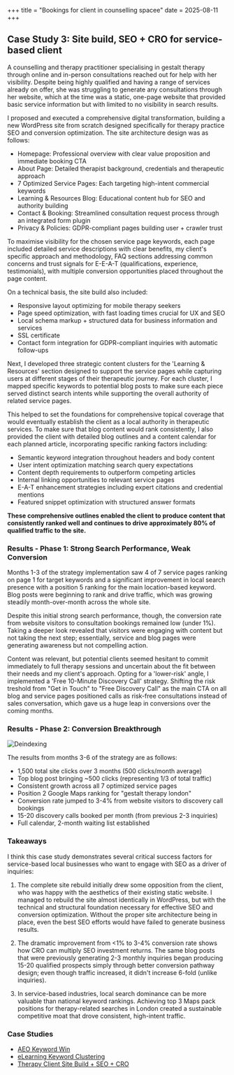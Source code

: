 +++
title = "Bookings for client in counselling spacee"
date = 2025-08-11
+++

## Case Study 3: Site build, SEO + CRO for service-based client

A counselling and therapy practitioner specialising in gestalt therapy through online and in-person consultations reached out for help with her visibility. Despite being highly qualified and having a range of services already on offer, she was struggling to generate any consultations through her website, which at the time was a static, one-page website that provided basic service information but with limited to no visibility in search results. 

I proposed and executed a comprehensive digital transformation, building a new WordPress site from scratch designed specifically for therapy practice SEO and conversion optimization. The site architecture design was as follows:

- Homepage: Professional overview with clear value proposition and immediate booking CTA
- About Page: Detailed therapist background, credentials and therapeutic approach
- 7 Optimized Service Pages: Each targeting high-intent commercial keywords
- Learning & Resources Blog: Educational content hub for SEO and authority building
- Contact & Booking: Streamlined consultation request process through an integrated form plugin
- Privacy & Policies: GDPR-compliant pages building user + crawler trust

To maximise visibility for the chosen service page keywords, each page included detailed service descriptions with clear benefits, my client's specific approach and methodology, FAQ sections addressing common concerns and trust signals for E-E-A-T (qualifications, experience, testimonials), with multiple conversion opportunities placed throughout the page content. 

On a technical basis, the site build also included:

- Responsive layout optimizing for mobile therapy seekers
- Page speed optimization, with fast loading times crucial for UX and SEO
- Local schema markup + structured data for business information and services
- SSL certificate
- Contact form integration for GDPR-compliant inquiries with automatic follow-ups

Next, I developed three strategic content clusters for the 'Learning & Resources' section designed to support the service pages while capturing users at different stages of their therapeutic journey. For each cluster, I mapped specific keywords to potential blog posts to make sure each piece served distinct search intents while supporting the overall authority of related service pages.

This helped to set the foundations for comprehensive topical coverage that would eventually establish the client as a local authority in therapeutic services. To make sure that blog content would rank consistently, I also provided the client with detailed blog outlines and a content calendar for each planned article, incorporating specific ranking factors including:

- Semantic keyword integration throughout headers and body content
- User intent optimization matching search query expectations
- Content depth requirements to outperform competing articles
- Internal linking opportunities to relevant service pages
- E-A-T enhancement strategies including expert citations and credential mentions
- Featured snippet optimization with structured answer formats

<b>These comprehensive outlines enabled the client to produce content that consistently ranked well and continues to drive approximately 80% of qualified traffic to the site.</b>

### Results - Phase 1: Strong Search Performance, Weak Conversion

Months 1-3 of the strategy implementation saw 4 of 7 service pages ranking on page 1 for target keywords and a significant improvement in local search presence with a position 5 ranking for the main location-based keyword. Blog posts were beginning to rank and drive traffic, which was growing steadily month-over-month across the whole site. 

Despite this initial strong search performance, though, the conversion rate from website visitors to consultation bookings remained low (under 1%). Taking a deeper look revealed that visitors were engaging with content but not taking the next step; essentially, service and blog pages were generating awareness but not compelling action. 

Content was relevant, but potential clients seemed hesitant to commit immediately to full therapy sessions and uncertain about the fit between their needs and my client's approach. Opting for a 'lower-risk' angle, I implemented a 'Free 10-Minute Discovery Call' strategy. Shifting the risk treshold from "Get in Touch" to "Free Discovery Call" as the main CTA on all blog and service pages positioned calls as risk-free consultations instead of sales conversation, which gave us a huge leap in conversions over the coming months. 

### Results - Phase 2: Conversion Breakthrough

![Deindexing](/images/therapy-traffic.png)

The results from months 3-6 of the strategy are as follows:

- 1,500 total site clicks over 3 months (500 clicks/month average)
- Top blog post bringing ~500 clicks (representing 1/3 of total traffic)
- Consistent growth across all 7 optimized service pages
- Position 2 Google Maps ranking for "gestalt therapy london"
- Conversion rate jumped to 3-4% from website visitors to discovery call bookings
- 15-20 discovery calls booked per month (from previous 2-3 inquiries)
- Full calendar, 2-month waiting list established

### Takeaways

I think this case study demonstrates several critical success factors for service-based local businesses who want to engage with SEO as a driver of inquiries:

1. The complete site rebuild initially drew some opposition from the client, who was happy with the aesthetics of their existing static website. I managed to rebuild the site almost identically in WordPress, but with the technical and structural foundation necessary for effective SEO and conversion optimization. Without the proper site architecture being in place, even the best SEO efforts would have failed to generate business results.

2. The dramatic improvement from <1% to 3-4% conversion rate shows how CRO can multiply SEO investment returns. The same blog posts that were previously generating 2-3 monthly inquiries began producing 15-20 qualified prospects simply through better conversion pathway design; even though traffic increased, it didn't increase 6-fold (unlike inquiries).

3. In service-based industries, local search dominance can be more valuable than national keyword rankings. Achieving top 3 Maps pack positions for therapy-related searches in London created a sustainable competitive moat that drove consistent, high-intent traffic.


### Case Studies
- [AEO Keyword Win](/projects/aeo/)
- [eLearning Keyword Clustering](/projects/elearning/)
- [Therapy Client Site Build + SEO + CRO](/projects/therapy/)
